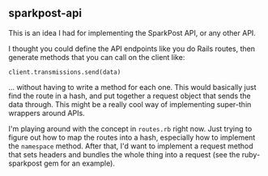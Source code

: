 ## sparkpost-api
This is an idea I had for implementing the SparkPost API, or any other API. 

I thought you could define the API endpoints like you do Rails routes, then
generate methods that you can call on the client like:

`client.transmissions.send(data)`

... without having to write a method for each one. This would basically just
find the route in a hash, and put together a request object that sends the 
data through. This might be a really cool way of implementing super-thin wrappers
around APIs.

I'm playing around with the concept in `routes.rb` right now. Just trying to figure
out how to map the routes into a hash, especially how to implement the `namespace` 
method. After that, I'd want to implement a request method that sets headers and
bundles the whole thing into a request (see the ruby-sparkpost gem for an example).

